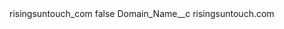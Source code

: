 <?xml version="1.0" encoding="UTF-8"?>
<CustomMetadata xmlns="http://soap.sforce.com/2006/04/metadata" xmlns:xsi="http://www.w3.org/2001/XMLSchema-instance" xmlns:xsd="http://www.w3.org/2001/XMLSchema">
    <label>risingsuntouch_com</label>
    <protected>false</protected>
    <values>
        <field>Domain_Name__c</field>
        <value xsi:type="xsd:string">risingsuntouch.com</value>
    </values>
</CustomMetadata>
